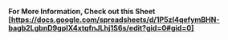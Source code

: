 **For More Information, Check out this Sheet [https://docs.google.com/spreadsheets/d/1P5zI4qefymBHN-bagb2LgbnD9gpIX4xtqfnJLhj1S6s/edit?gid=0#gid=0]**
